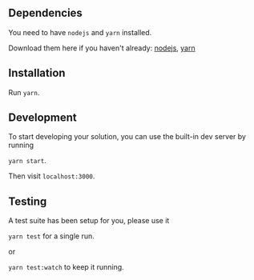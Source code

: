 ## Dependencies
You need to have `nodejs` and `yarn` installed.

Download them here if you haven't already: [nodejs](https://nodejs.org/en/), [yarn](https://yarnpkg.com/en/)

## Installation
Run
`yarn`.

## Development
To start developing your solution, you can use the built-in dev server by running

`yarn start`.

Then visit `localhost:3000`.

## Testing
A test suite has been setup for you, please use it

`yarn test`
for a single run.

or

`yarn test:watch`
to keep it running.
